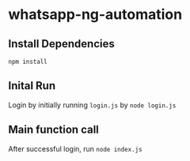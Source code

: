 # whatsapp-ng-automation

## Install Dependencies
`npm install`

## Inital Run
Login by initially running `login.js` by `node login.js`

## Main function call
After successful login, run `node index.js`

